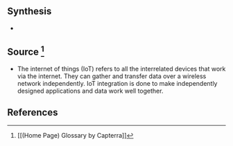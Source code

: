 ## Synthesis
- 
## Source [^1]
- The internet of things (IoT) refers to all the interrelated devices that work via the internet. They can gather and transfer data over a wireless network independently. IoT integration is done to make independently designed applications and data work well together.
## References

[^1]: [[(Home Page) Glossary by Capterra]]